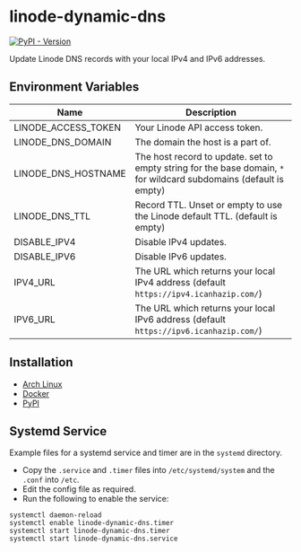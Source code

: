 # linode-dynamic-dns
[![PyPI - Version](https://img.shields.io/pypi/v/linode-dynamic-dns.svg)](https://pypi.org/project/linode-dynamic-dns)

Update Linode DNS records with your local IPv4 and IPv6 addresses.

## Environment Variables
| Name                | Description                                                                                                        |
|---------------------|--------------------------------------------------------------------------------------------------------------------|
| LINODE_ACCESS_TOKEN | Your Linode API access token.                                                                                      |
| LINODE_DNS_DOMAIN   | The domain the host is a part of.                                                                                  |
| LINODE_DNS_HOSTNAME | The host record to update. set to empty string for the base domain, `*` for wildcard subdomains (default is empty) |
| LINODE_DNS_TTL      | Record TTL. Unset or empty to use the Linode default TTL. (default is empty)                                       |
| DISABLE_IPV4        | Disable IPv4 updates.                                                                                              |
| DISABLE_IPV6        | Disable IPv6 updates.                                                                                              |
| IPV4_URL            | The URL which returns your local IPv4 address (default `https://ipv4.icanhazip.com/`)                              |
| IPV6_URL            | The URL which returns your local IPv6 address (default `https://ipv6.icanhazip.com/`)                              |

## Installation
- [Arch Linux](https://aur.archlinux.org/packages/linode-dynamic-dns/)
- [Docker](https://hub.docker.com/r/nvllsvm/linode-dynamic-dns/)
- [PyPI](https://pypi.org/pypi/linode-dynamic-dns)

## Systemd Service
Example files for a systemd service and timer are in the `systemd` directory.

- Copy the `.service` and `.timer` files into `/etc/systemd/system` and the `.conf` into `/etc`.
- Edit the config file as required.
- Run the following to enable the service:

```
systemctl daemon-reload
systemctl enable linode-dynamic-dns.timer
systemctl start linode-dynamic-dns.timer
systemctl start linode-dynamic-dns.service
```
